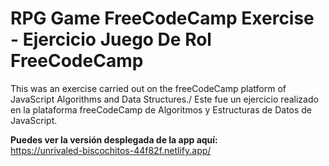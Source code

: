 # RPG Game FreeCodeCamp Exercise - Ejercicio Juego De Rol FreeCodeCamp

This was an exercise carried out on the freeCodeCamp platform of JavaScript Algorithms and Data Structures./ Este fue un ejercicio realizado en la plataforma freeCodeCamp de Algoritmos y Estructuras de Datos de JavaScript.

**Puedes ver la versión desplegada de la app aquí:**\
https://unrivaled-biscochitos-44f82f.netlify.app/
